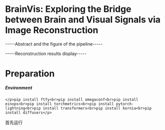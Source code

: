 # BrainVis: Exploring the Bridge between Brain and Visual Signals via Image Reconstruction

-----Abstract and the figure of the pipeline-----

-----Reconstruction results display-----

# Preparation

##### Environment

`</p>pip install ftfy<br>pip install omegaconf<br>pip install einops<br>pip install torchmetrics<br>pip install pytorch-lightning<br>pip install transformers<br>pip install kornia<br>pip install diffusers</p>`



首先运行
